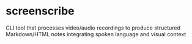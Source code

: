 # screenscribe
CLI tool that processes video/audio recordings to produce structured Markdown/HTML notes integrating spoken language and visual context
